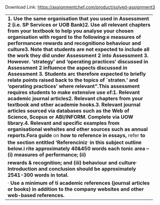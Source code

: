 Download Link: https://assignmentchef.com/product/solved-assignment3
<br>
<table>

 <tbody>

  <tr>

   <td width="464"><strong>1.        </strong><strong>Use the</strong><strong> same</strong><strong> organisation</strong><strong> that</strong><strong> you</strong><strong> used</strong><strong> in</strong><strong> Assessment</strong><strong> 2 (i.e. SP</strong><strong> Services or</strong><strong> UOB Bank)</strong><strong>2.        </strong><strong>Use all</strong><strong> relevant</strong><strong> chapters</strong><strong> from your</strong><strong> textbook to</strong><strong> help</strong><strong> you</strong><strong> analyse your chosen organisation </strong><strong>with</strong><strong> regard</strong><strong> to</strong><strong> the</strong><strong> following:</strong><strong>e     measures</strong><strong> of</strong><strong> performance</strong><strong>e</strong><strong>    rewards</strong><strong> and</strong><strong> recognition</strong><strong>o</strong><strong>    behaviour</strong><strong> and</strong><strong> culture</strong><strong>3.        </strong><strong>Note</strong><strong> that students are</strong><strong> not expected to include all the work</strong><strong> they</strong><strong> did</strong><strong> under</strong><strong> Assessment</strong><strong> 2 into </strong><strong>Assessment</strong><strong> 3.</strong><strong> However. ‘strategy’</strong><strong> and</strong><strong> ‘operating</strong><strong> practices’</strong><strong> discussed in Assessment</strong><strong> 2 </strong><strong>influence</strong><strong> the</strong><strong> aspects</strong><strong> discussed in</strong><strong> Assessment 3. Students</strong><strong> arc</strong><strong> therefore expected</strong><strong> to</strong><strong> briefly relate points raised</strong><strong> back</strong><strong> to</strong><strong> the</strong><strong> topics of `straten.’</strong><strong> and</strong><strong> ‘operating</strong><strong> practices’</strong><strong> where</strong><strong> relevant”.</strong><strong>This assessment requires</strong><strong> students to make</strong><strong> extensive</strong><strong> use of:</strong><strong>1.       </strong><strong>Relevant</strong><strong> academic journal articles</strong><strong>2.       </strong><strong>Relevant</strong><strong> chapters from your textbook</strong><strong> and</strong><strong> other</strong><strong> academie hooks.</strong><strong>3.        </strong><strong>Relevant journal</strong><strong> articles sourced via</strong><strong> databases</strong><strong> such</strong><strong> as</strong><strong> the Web</strong><strong> of Science,</strong><strong> Scopus</strong><strong> or </strong><strong>ABI/INFORM. Complete via</strong><strong> UOW</strong><strong> library.</strong><strong>4.        </strong><strong>Relevant</strong><strong> and</strong><strong> specific</strong><strong> examples from organisational wehsites</strong><strong> and</strong><strong> other sources</strong><strong> such</strong><strong> as </strong><strong>annual</strong><strong> reports.</strong><strong>Fora guide </strong>on <strong>how</strong><strong> to</strong><strong> reference in essays, </strong>refer<strong> to</strong><strong> the</strong><strong> section</strong><strong> entitled</strong><strong> ‘Referenciniz<sup>.</sup> in this </strong><strong>subject outline</strong><strong> below.</strong><strong>i   rite approximately 40&amp;450 words each tonic area – (i) measures of performance;</strong><strong> (ii)</strong></td>

  </tr>

  <tr>

   <td width="464"><strong>rewards</strong><strong> &amp; recognition; and</strong><strong> (iii)</strong><strong> behaviour</strong><strong> and culture</strong>·              <strong>Introduction</strong><strong> and conclusion should</strong><strong> be</strong><strong> approximately 2541-300 words in total.</strong></td>

  </tr>

  <tr>

   <td width="464">·              <strong>Use a</strong><strong> minimum of ti academic references</strong><strong> (journal</strong><strong> articles</strong><strong> or</strong><strong> books)</strong><strong> in</strong><strong> addition</strong><strong> to</strong><strong> the </strong><strong>company</strong><strong> websites</strong><strong> and other</strong><strong> web-based references.</strong></td>

  </tr>

 </tbody>

</table>